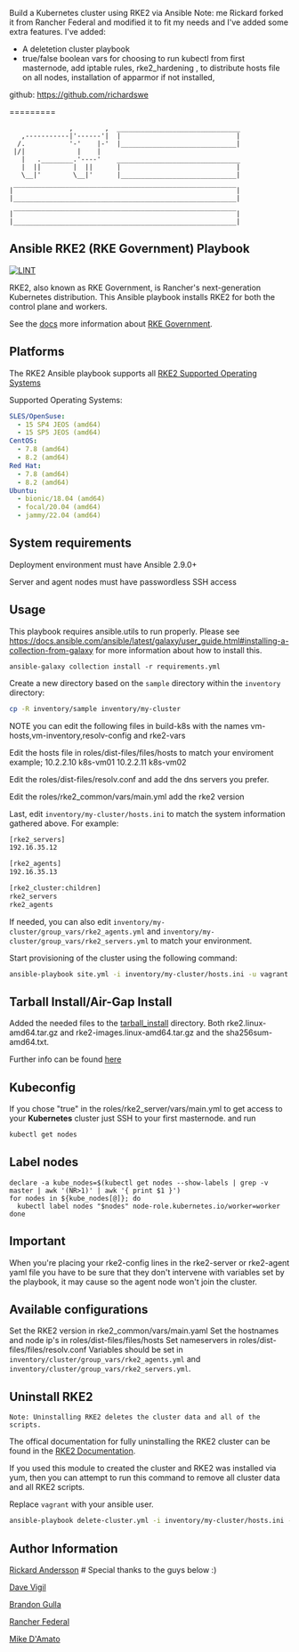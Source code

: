 Build a Kubernetes cluster using RKE2 via Ansible
Note: me Rickard forked it from Rancher Federal and modified it to fit my needs and I've added some extra features. 
I've added: 
- A deletetion cluster playbook
- true/false boolean vars for choosing to run kubectl from first masternode, add iptable rules, rke2_hardening , to distribute hosts file on all nodes, installation of apparmor if not installed,

github: https://github.com/richardswe

=========
```
               ,        ,  _______________________________
   ,-----------|'------'|  |                             |
  /.           '-'    |-'  |_____________________________|
 |/|             |    |
   |   .________.'----'    _______________________________
   |  ||        |  ||      |                             |
   \__|'        \__|'      |_____________________________|

|‾‾‾‾‾‾‾‾‾‾‾‾‾‾‾‾‾‾‾‾‾‾‾‾‾‾‾‾‾‾‾‾‾‾‾‾‾‾‾‾‾‾‾‾‾‾‾‾‾‾‾‾‾‾‾‾|
|________________________________________________________|

|‾‾‾‾‾‾‾‾‾‾‾‾‾‾‾‾‾‾‾‾‾‾‾‾‾‾‾‾‾‾‾‾‾‾‾‾‾‾‾‾‾‾‾‾‾‾‾‾‾‾‾‾‾‾‾‾|
|________________________________________________________|
```

Ansible RKE2 (RKE Government) Playbook
---------
[![LINT](https://github.com/rancherfederal/rke2-ansible/actions/workflows/ci.yml/badge.svg)](https://github.com/rancherfederal/rke2-ansible/actions/workflows/ci.yml)

RKE2, also known as RKE Government, is Rancher's next-generation Kubernetes distribution. This Ansible  playbook installs RKE2 for both the control plane and workers.

See the [docs](https://docs.rke2.io/) more information about [RKE Government](https://docs.rke2.io/).


Platforms
---------
The RKE2 Ansible playbook supports all [RKE2 Supported Operating Systems](https://docs.rke2.io/install/requirements/#operating-systems)

Supported Operating Systems:
```yaml
SLES/OpenSuse:
  - 15 SP4 JEOS (amd64)
  - 15 SP5 JEOS (amd64)
CentOS:
  - 7.8 (amd64)
  - 8.2 (amd64)
Red Hat:
  - 7.8 (amd64)
  - 8.2 (amd64)
Ubuntu:
  - bionic/18.04 (amd64)
  - focal/20.04 (amd64)
  - jammy/22.04 (amd64)
```


System requirements
-------------------

Deployment environment must have Ansible 2.9.0+

Server and agent nodes must have passwordless SSH access

Usage
-----

This playbook requires ansible.utils to run properly. Please see https://docs.ansible.com/ansible/latest/galaxy/user_guide.html#installing-a-collection-from-galaxy for more information about how to install this.

```
ansible-galaxy collection install -r requirements.yml
```

Create a new directory based on the `sample` directory within the `inventory` directory:

```bash
cp -R inventory/sample inventory/my-cluster
```
NOTE you can edit the following files in build-k8s with the names vm-hosts,vm-inventory,resolv-config and rke2-vars

Edit the hosts file in roles/dist-files/files/hosts
to match your enviroment example;
10.2.2.10   k8s-vm01
10.2.2.11   k8s-vm02

Edit the roles/dist-files/resolv.conf and add the dns servers you prefer. 

Edit the roles/rke2_common/vars/main.yml 
add the rke2 version 

Last, edit `inventory/my-cluster/hosts.ini` to match the system information gathered above. For example:

```bash
[rke2_servers]
192.16.35.12

[rke2_agents]
192.16.35.13

[rke2_cluster:children]
rke2_servers
rke2_agents
```

If needed, you can also edit `inventory/my-cluster/group_vars/rke2_agents.yml` and `inventory/my-cluster/group_vars/rke2_servers.yml` to match your environment.

Start provisioning of the cluster using the following command:

```bash
ansible-playbook site.yml -i inventory/my-cluster/hosts.ini -u vagrant 
```

Tarball Install/Air-Gap Install
-------------------------------
Added the needed files to the [tarball_install](tarball_install]/) directory. 
Both rke2.linux-amd64.tar.gz and rke2-images.linux-amd64.tar.gz and the sha256sum-amd64.txt.


Further info can be found [here](tarball_install/README.md)


Kubeconfig
----------

If you chose "true" in the  roles/rke2_server/vars/main.yml to get access to your **Kubernetes** cluster just SSH to your first masternode. 
and run

```bash
kubectl get nodes
```

Label nodes
-----------
```
declare -a kube_nodes=$(kubectl get nodes --show-labels | grep -v master | awk '(NR>1)' | awk '{ print $1 }')
for nodes in ${kube_nodes[@]}; do
  kubectl label nodes "$nodes" node-role.kubernetes.io/worker=worker
done
```

Important
----------
When you're placing your rke2-config lines in the rke2-server or rke2-agent yaml file
you have to be sure that they don't intervene with variables set by the playbook, it may cause so the agent node won't join the cluster.

Available configurations
------------------------
Set the RKE2 version in rke2_common/vars/main.yaml
Set the hostnames and node ip's in roles/dist-files/files/hosts
Set nameservers in roles/dist-files/files/resolv.conf
Variables should be set in `inventory/cluster/group_vars/rke2_agents.yml` and `inventory/cluster/group_vars/rke2_servers.yml`. 


Uninstall RKE2
---------------
    Note: Uninstalling RKE2 deletes the cluster data and all of the scripts.
The offical documentation for fully uninstalling the RKE2 cluster can be found in the [RKE2 Documentation](https://docs.rke2.io/install/uninstall/).

If you used this module to created the cluster and RKE2 was installed via yum, then you can attempt to run this command to remove all cluster data and all RKE2 scripts.

Replace `vagrant` with your ansible user.
```bash
ansible-playbook delete-cluster.yml -i inventory/my-cluster/hosts.ini -u vagrant 
```

Author Information
------------------
[Rickard Andersson](https://github.com/richardswe) # Special thanks to the guys below :) 

[Dave Vigil](https://github.com/dgvigil)

[Brandon Gulla](https://github.com/bgulla)

[Rancher Federal](https://rancherfederal.com/)

[Mike D'Amato](https://github.com/mdamato)
